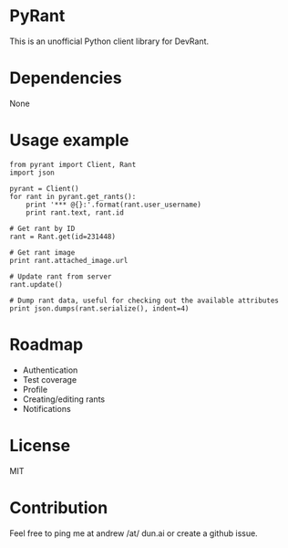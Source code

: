 # PyRant

This is an unofficial Python client library for DevRant.

# Dependencies

None

# Usage example

    from pyrant import Client, Rant
    import json

    pyrant = Client()
    for rant in pyrant.get_rants():
        print '*** @{}:'.format(rant.user_username)
        print rant.text, rant.id

    # Get rant by ID
    rant = Rant.get(id=231448)

    # Get rant image
    print rant.attached_image.url

    # Update rant from server
    rant.update()

    # Dump rant data, useful for checking out the available attributes
    print json.dumps(rant.serialize(), indent=4)

# Roadmap

- Authentication
- Test coverage
- Profile
- Creating/editing rants
- Notifications

# License

MIT

# Contribution

Feel free to ping me at andrew /at/ dun.ai or create a github issue.
